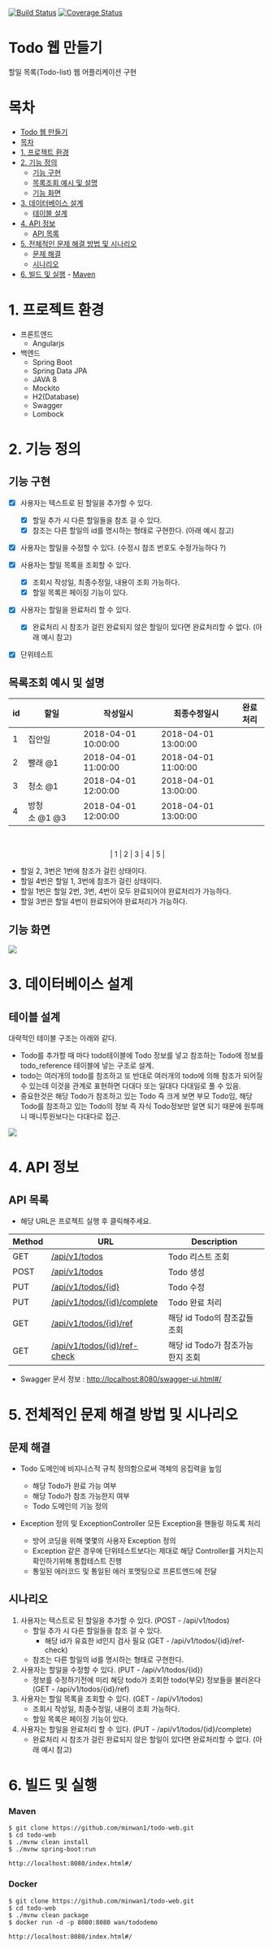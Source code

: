 
[![Build Status](https://travis-ci.com/minwan1/todo-web.svg?branch=master)](https://travis-ci.com/minwan1/todo-web)
[![Coverage Status](https://coveralls.io/repos/github/minwan1/todo-web/badge.svg?branch=master)](https://coveralls.io/github/minwan1/todo-web?branch=master)
# Todo 웹 만들기

할일 목록(Todo-list) 웹 어플리케이션 구현

# 목차

<!-- TOC -->

- [Todo 웹 만들기](#todo-웹-만들기)
- [목차](#목차)
- [1. 프로젝트 환경](#1-프로젝트-환경)
- [2. 기능 정의](#2-기능-정의)
    - [기능 구현](#기능-구현)
    - [목록조회 예시 및 설명](#목록조회-예시-및-설명)
    - [기능 화면](#기능-화면)
- [3. 데이터베이스 설계](#3-데이터베이스-설계)
    - [테이블 설계](#테이블-설계)
- [4. API 정보](#4-api-정보)
    - [API 목록](#api-목록)
- [5. 전체적인 문제 해결 방법 및 시나리오](#5-전체적인-문제-해결-방법-및-시나리오)
    - [문제 해결](#문제-해결)
    - [시나리오](#시나리오)
- [6. 빌드 및 실행](#6-빌드-및-실행)
        - [Maven](#maven)

<!-- /TOC -->
# 1. 프로젝트 환경
* 프론트엔드
    * Angularjs
* 백엔드
    * Spring Boot
    * Spring Data JPA
    * JAVA 8
    * Mockito
    * H2(Database)
    * Swagger
    * Lombock

# 2. 기능 정의



##  기능 구현

* [X] 사용자는 텍스트로 된 할일을 추가할 수 있다.
    * [X] 할일 추가 시 다른 할일들을 참조 걸 수 있다.
    * [x] 참조는 다른 할일의 id를 명시하는 형태로 구현한다. (아래 예시 참고)
* [x] 사용자는 할일을 수정할 수 있다. (수정시 참조 번호도 수정가능하다 ?)
* [x] 사용자는 할일 목록을 조회할 수 있다.
    * [x] 조회시 작성일, 최종수정일, 내용이 조회 가능하다.
    * [x] 할일 목록은 페이징 기능이 있다.
* [x] 사용자는 할일을 완료처리 할 수 있다.
    * [x] 완료처리 시 참조가 걸린 완료되지 않은 할일이 있다면 완료처리할 수 없다. (아래 예시 참고)
* [x] 단위테스트


## 목록조회 예시 및 설명
| id  | 할일        | 작성일시                | 최종수정일시              | 완료처리 |
| --- | --------- | ------------------- | ------------------- | ---- |
| 1   | 집안일       | 2018-04-01 10:00:00 | 2018-04-01 13:00:00 |      |
| 2   | 빨래 @1     | 2018-04-01 11:00:00 | 2018-04-01 11:00:00 |      |
| 3   | 청소 @1     | 2018-04-01 12:00:00 | 2018-04-01 13:00:00 |      |
| 4   | 방청소 @1 @3 | 2018-04-01 12:00:00 | 2018-04-01 13:00:00 |      |

                       <center> | 1 | 2 | 3 | 4 | 5 | </center>

* 할일 2, 3번은 1번에 참조가 걸린 상태이다.
* 할일 4번은 할일 1, 3번에 참조가 걸린 상태이다.
* 할일 1번은 할일 2번, 3번, 4번이 모두 완료되어야 완료처리가 가능하다.
* 할일 3번은 할일 4번이 완료되어야 완료처리가 가능하다.


## 기능 화면
![](https://i.imgur.com/mdOtvv7.png)


# 3. 데이터베이스 설계

## 테이블 설계

대략적인 테이블 구조는 아래와 같다. 

* Todo를 추가할 때 마다 todo테이블에 Todo 정보를 넣고 참조하는 Todo에 정보를 todo_reference 테이블에 넣는 구조로 설계.
* todo는 여러개의 todo를 참조하고 또 반대로 여러개의 todo에 의해 참조가 되어질 수 있는데 이것을 관계로 표현하면 다대다 또는 일대다 다대일로 풀 수 있음.
* 중요한것은 해당 Todo가 참조하고 있는 Todo 즉 크게 보면 부모 Todo임, 해당 Todo를 참조하고 있는 Todo의 정보 즉 자식 Todo정보만 알면 되기 때문에 원투매니 매니투원보다는 다대다로 접근.

![](https://i.imgur.com/xQ3iSom.png)


# 4. API 정보

## API 목록
* 해당 URL은 프로젝트 실행 후 클릭해주세요.

| Method | URL                          | Description     |
| ------ | ---------------------------- | --------------- |
| GET    | [/api/v1/todos](http://localhost:8080/swagger-ui.html#!/todo45controller/getTodosUsingGET)                | Todo 리스트 조회     |
| POST   | [/api/v1/todos](http://localhost:8080/swagger-ui.html#!/todo45controller/createUsingPOST)                | Todo 생성       |
| PUT    | [/api/v1/todos/{id}](http://localhost:8080/swagger-ui.html#!/todo45controller/updateUsingPUT)           | Todo 수정 |
| PUT    | [/api/v1/todos/{id}/complete](http://localhost:8080/swagger-ui.html#!/todo45controller/completeUsingPUT)  | Todo 완료 처리 |
| GET    | [/api/v1/todos/{id}/ref](http://localhost:8080/swagger-ui.html#!/todo45controller/getReferenceParentTodosUsingGET)            | 해당 id Todo의 참조값들 조회 |
| GET    | [/api/v1/todos/{id}/ref-check](http://localhost:8080/swagger-ui.html#!/todo45controller/verifyTodoIsReferableUsingGET) | 해당 id Todo가 참조가능한지 조회          |

* Swagger 문서 정보 : [http://localhost:8080/swagger-ui.html#/](http://localhost:8080/swagger-ui.html#/)
      
  
# 5. 전체적인 문제 해결 방법 및 시나리오

## 문제 해결

* Todo 도메인에 비지니스적 규칙 정의함으로써 객체의 응집력을 높임
    * 해당 Todo가 완료 가능 여부
    * 해당 Todo가 참조 가능한지 여부
    * Todo 도메인의 기능 정의

* Exception 정의 및 ExceptionController 모든 Exception을 핸들링 하도록 처리
    * 방어 코딩을 위해 몇몇의 사용자 Exception 정의
    * Exception 같은 경우에 단위테스트보다는 제대로 해당 Controller를 거치는지 확인하기위해 통합테스트 진행
    * 통일된 에러코드 및 통일된 에러 포멧팅으로 프론트엔드에 전달




## 시나리오
1. 사용자는 텍스트로 된 할일을 추가할 수 있다. (POST - /api/v1/todos)
    *  할일 추가 시 다른 할일들을 참조 걸 수 있다.
        *  해당 id가 유효한 id인지 검사 필요 (GET - /api/v1/todos/{id}/ref-check)
    *  참조는 다른 할일의 id를 명시하는 형태로 구현한다. 
2. 사용자는 할일을 수정할 수 있다. (PUT - /api/v1/todos/{id})
    *  정보를 수정하기전에 미리 해당 todo가 조회한 todo(부모) 정보들을 불러온다 (GET - /api/v1/todos/{id}/ref)
3. 사용자는 할일 목록을 조회할 수 있다. (GET - /api/v1/todos)
    * 조회시 작성일, 최종수정일, 내용이 조회 가능하다.
    * 할일 목록은 페이징 기능이 있다.
4. 사용자는 할일을 완료처리 할 수 있다. (PUT - /api/v1/todos/{id}/complete)
    * 완료처리 시 참조가 걸린 완료되지 않은 할일이 있다면 완료처리할 수 없다. (아래 예시 참고)



# 6. 빌드 및 실행
### Maven
```
$ git clone https://github.com/minwan1/todo-web.git
$ cd todo-web
$ ./mvnw clean install
$ ./mvnw spring-boot:run

http://localhost:8080/index.html#/
```

### Docker
```
$ git clone https://github.com/minwan1/todo-web.git
$ cd todo-web
$ ./mvnw clean package
$ docker run -d -p 8080:8080 wan/tododemo

http://localhost:8080/index.html#/
```
